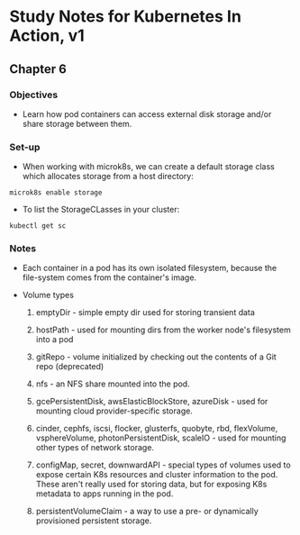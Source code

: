 # Study Notes for Kubernetes In Action, v1
## Chapter 6

### Objectives
- Learn how pod containers can access external disk storage and/or share storage between them.

### Set-up
- When working with microk8s, we can create a default storage class which allocates storage from a host directory:

```
microk8s enable storage
```

- To list the StorageCLasses in your cluster:
```
kubectl get sc
```

### Notes
- Each container in a pod has its own isolated filesystem, because the file-system comes from the container's image.

- Volume types

  1. emptyDir - simple empty dir used for storing transient data

  2. hostPath - used for mounting dirs from the worker node's filesystem into a pod

  3. gitRepo - volume initialized by checking out the contents of a Git repo (deprecated)

  4. nfs - an NFS share mounted into the pod.

  5. gcePersistentDisk, awsElasticBlockStore, azureDisk - used for mounting cloud provider-specific storage.

  6. cinder, cephfs, iscsi, flocker, glusterfs, quobyte, rbd, flexVolume, vsphereVolume, photonPersistentDisk, scaleIO - used for mounting other types of network storage.

  7. configMap, secret, downwardAPI - special types of volumes used to expose certain K8s resources and cluster information to the pod. These aren't really used for storing data, but for exposing K8s metadata to apps running in the pod.

  8. persistentVolumeClaim - a way to use a pre- or dynamically provisioned persistent storage.
